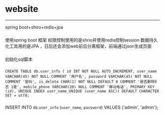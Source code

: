 # website
-----------------------------------
spring boot+shiro+redis+jpa
###
使用spring boot 框架 权限控制使用的是shrio并使用redis控制session 数据持久化工具用的是JPA ，日后还会添加web前后分离框架，前端通过json生成页面


###
初始化sql脚本
###
`CREATE TABLE db.user_info (
  id INT NOT NULL AUTO_INCREMENT,
  user_name VARCHAR(45) NOT NULL COMMENT '用户名',
  password VARCHAR(45) NOT NULL COMMENT '密码',
  is_delete CHAR(1) NOT NULL DEFAULT 0 COMMENT '是否删除0否 1是',
  mobile_phone VARCHAR(20) NULL COMMENT '移动电话',
  PRIMARY KEY (id),
  UNIQUE INDEX user_name_UNIQUE (user_name ASC))
DEFAULT CHARACTER SET = utf8;`

###
INSERT INTO `db`.`user_info` (`user_name`, `password`) VALUES ('admin', 'admin');
